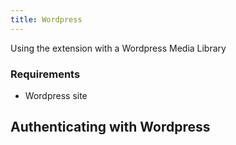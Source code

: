 ```yaml
---
title: Wordpress
---
```

Using the extension with a Wordpress Media Library

### Requirements

- Wordpress site

## Authenticating with Wordpress
